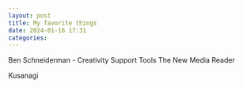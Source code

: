 ```yaml
---
layout: post
title: My favorite things
date: 2024-01-16 17:31
categories:
---
```


Ben Schneiderman - Creativity Support Tools
The New Media Reader

Kusanagi
